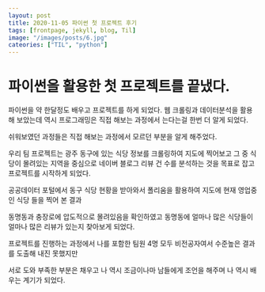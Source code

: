 ```yaml
---
layout: post
title: 2020-11-05 파이썬 첫 프로젝트 후기
tags: [frontpage, jekyll, blog, Til]
image: "/images/posts/6.jpg"
cateories: ["TIL", "python"]
---
```


# 파이썬을 활용한 첫 프로젝트를 끝냈다.

파이썬을 약 한달정도 배우고 프로젝트를 하게 되었다. 웹 크롤링과 데이터분석을 활용해 보았는데 역시 프로그래밍은 직접 해보는 과정에서 는다는걸 한번 더 알게 되었다.

쉬워보였던 과정들은 직접 해보는 과정에서 모르던 부분을 알게 해주었다.

우리 팀 프로젝트는 광주 동구에 있는 식당 정보를 크롤링하여 지도에 찍어보고 그 중 식당이 몰려있는 지역을 중심으로 네이버 블로그 리뷰 건 수를 분석하는 것을 목표로 잡고 프로젝트를 시작하게 되었다.

공공데이터 포털에서 동구 식당 현황을 받아와서 폴리움을 활용하여 지도에 현재 영업중인 식당 들을 찍어 본 결과

동명동과 충장로에 압도적으로 몰려있음을 확인하였고 동명동에 얼마나 많은 식당들이 얼마나 많은 리뷰가 있는지 찾아보게 되었다.

프로젝트를 진행하는 과정에서 나를 포함한 팀원 4명 모두 비전공자여서 수준높은 결과를 도출해 내진 못했지만

서로 도와 부족한 부분은 채우고 나 역시 조금이나마 남들에게 조언을 해주며 나 역시 배우는 계기가 되었다.
